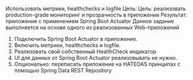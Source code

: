 Использовать метрики, healthchecks и logfile
Цель: Цель: реализовать production-grade мониторинг и прозрачность в приложении
Результат: приложение с применением Spring Boot Actuator
Данное задание выполняется на основе одного из реализованных Web-приложений


1. Подключить Spring Boot Actuator в приложение.
2. Включить метрики, healthchecks и logfile.
3. Реализовать свой собственный HealthCheck индикатор
4. UI для данных от Spring Boot Actuator реализовывать не нужно.
5. Опционально: переписать приложение на HATEOAS принципах с помощью Spring Data REST Repository
